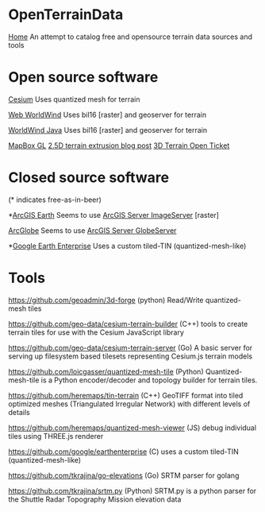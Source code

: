 # OpenTerrainData
[Home](./README.md) An attempt to catalog free and opensource terrain data sources and tools

# Open source software

[Cesium](https://github.com/AnalyticalGraphicsInc/cesium)
Uses quantized mesh for terrain

[Web WorldWind](https://worldwind.arc.nasa.gov/web/)
Uses bil16 [raster] and geoserver for terrain

[WorldWind Java](https://worldwind.arc.nasa.gov/java/)
Uses bil16 [raster] and geoserver for terrain

[MapBox GL](https://docs.mapbox.com/help/glossary/mapbox-gl/)
[2.5D terrain extrusion blog post](https://blog.mapbox.com/how-to-extrude-vector-terrain-with-hypsometric-tints-e0fdee097c6)
[3D Terrain Open Ticket](https://github.com/mapbox/mapbox-gl-js/issues/1489)

# Closed source software
(* indicates free-as-in-beer)

*[ArcGIS Earth](https://www.esri.com/en-us/arcgis/products/arcgis-earth)
Seems to use [ArcGIS Server ImageServer](https://elevation3d.arcgis.com/arcgis/rest/services/WorldElevation3D/Terrain3D/ImageServer) [raster]

[ArcGlobe](http://desktop.arcgis.com/en/arcmap/latest/extensions/3d-analyst/3d-analyst-and-arcglobe.htm)
Seems to use [ArcGIS Server GlobeServer](http://services.arcgisonline.com/arcgis/services/Elevation/USGS_Elevation_US/GlobeServer)

*[Google Earth Enterprise](https://github.com/google/earthenterprise/wiki/Google-Earth-Enterprise-Client-(EC))
Uses a custom tiled-TIN (quantized-mesh-like)

# Tools

https://github.com/geoadmin/3d-forge
(python) Read/Write quantized-mesh tiles

https://github.com/geo-data/cesium-terrain-builder
(C++) tools to create terrain tiles for use with the Cesium JavaScript library

https://github.com/geo-data/cesium-terrain-server
(Go) A basic server for serving up filesystem based tilesets representing Cesium.js terrain models

https://github.com/loicgasser/quantized-mesh-tile
(Python) Quantized-mesh-tile is a Python encoder/decoder and topology builder for terrain tiles.

https://github.com/heremaps/tin-terrain
(C++) GeoTIFF format into tiled optimized meshes (Triangulated Irregular Network) with different levels of details
 
https://github.com/heremaps/quantized-mesh-viewer
(JS) debug individual tiles using THREE.js renderer

https://github.com/google/earthenterprise
(C) uses a custom tiled-TIN (quantized-mesh-like) 

https://github.com/tkrajina/go-elevations
(Go) SRTM parser for golang

https://github.com/tkrajina/srtm.py
(Python) SRTM.py is a python parser for the Shuttle Radar Topography Mission elevation data

